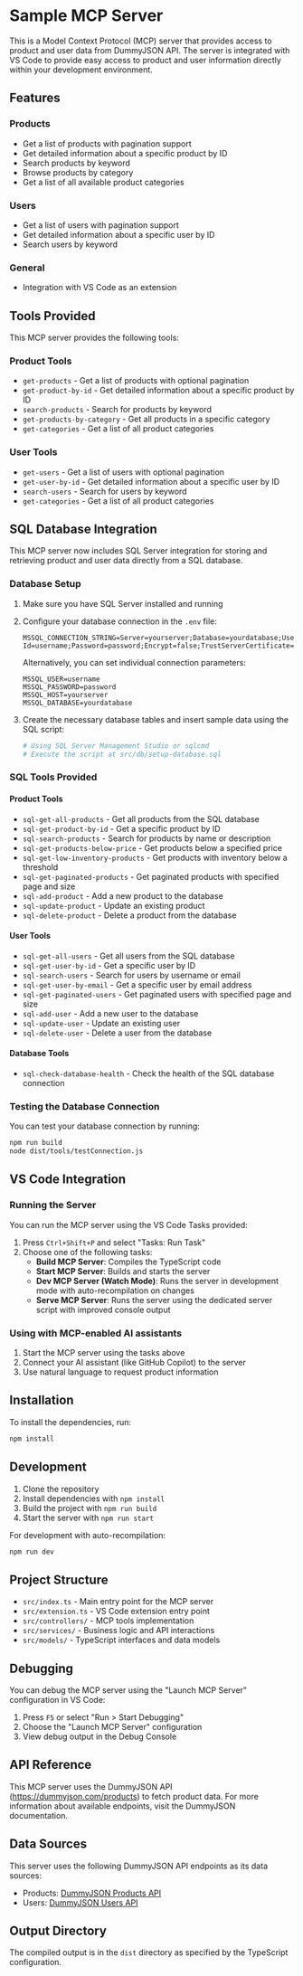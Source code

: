# Sample MCP Server

This is a Model Context Protocol (MCP) server that provides access to product and user data from DummyJSON API. The server is integrated with VS Code to provide easy access to product and user information directly within your development environment.

## Features

### Products
- Get a list of products with pagination support
- Get detailed information about a specific product by ID
- Search products by keyword
- Browse products by category
- Get a list of all available product categories

### Users
- Get a list of users with pagination support
- Get detailed information about a specific user by ID
- Search users by keyword

### General
- Integration with VS Code as an extension

## Tools Provided

This MCP server provides the following tools:

### Product Tools
- `get-products` - Get a list of products with optional pagination
- `get-product-by-id` - Get detailed information about a specific product by ID
- `search-products` - Search for products by keyword
- `get-products-by-category` - Get all products in a specific category
- `get-categories` - Get a list of all product categories

### User Tools
- `get-users` - Get a list of users with optional pagination
- `get-user-by-id` - Get detailed information about a specific user by ID
- `search-users` - Search for users by keyword
- `get-categories` - Get a list of all product categories

## SQL Database Integration

This MCP server now includes SQL Server integration for storing and retrieving product and user data directly from a SQL database.

### Database Setup

1. Make sure you have SQL Server installed and running
2. Configure your database connection in the `.env` file:
   ```
   MSSQL_CONNECTION_STRING=Server=yourserver;Database=yourdatabase;User Id=username;Password=password;Encrypt=false;TrustServerCertificate=true;
   ```
   Alternatively, you can set individual connection parameters:
   ```
   MSSQL_USER=username
   MSSQL_PASSWORD=password
   MSSQL_HOST=yourserver
   MSSQL_DATABASE=yourdatabase
   ```

3. Create the necessary database tables and insert sample data using the SQL script:
   ```bash
   # Using SQL Server Management Studio or sqlcmd
   # Execute the script at src/db/setup-database.sql
   ```

### SQL Tools Provided

#### Product Tools
- `sql-get-all-products` - Get all products from the SQL database
- `sql-get-product-by-id` - Get a specific product by ID
- `sql-search-products` - Search for products by name or description
- `sql-get-products-below-price` - Get products below a specified price
- `sql-get-low-inventory-products` - Get products with inventory below a threshold
- `sql-get-paginated-products` - Get paginated products with specified page and size
- `sql-add-product` - Add a new product to the database
- `sql-update-product` - Update an existing product
- `sql-delete-product` - Delete a product from the database

#### User Tools
- `sql-get-all-users` - Get all users from the SQL database
- `sql-get-user-by-id` - Get a specific user by ID
- `sql-search-users` - Search for users by username or email
- `sql-get-user-by-email` - Get a specific user by email address
- `sql-get-paginated-users` - Get paginated users with specified page and size
- `sql-add-user` - Add a new user to the database
- `sql-update-user` - Update an existing user
- `sql-delete-user` - Delete a user from the database

#### Database Tools
- `sql-check-database-health` - Check the health of the SQL database connection

### Testing the Database Connection

You can test your database connection by running:

```bash
npm run build
node dist/tools/testConnection.js
```

## VS Code Integration

### Running the Server

You can run the MCP server using the VS Code Tasks provided:

1. Press `Ctrl+Shift+P` and select "Tasks: Run Task"
2. Choose one of the following tasks:
   - **Build MCP Server**: Compiles the TypeScript code
   - **Start MCP Server**: Builds and starts the server
   - **Dev MCP Server (Watch Mode)**: Runs the server in development mode with auto-recompilation on changes
   - **Serve MCP Server**: Runs the server using the dedicated server script with improved console output

### Using with MCP-enabled AI assistants

1. Start the MCP server using the tasks above
2. Connect your AI assistant (like GitHub Copilot) to the server
3. Use natural language to request product information

## Installation

To install the dependencies, run:

```bash
npm install
```

## Development

1. Clone the repository
2. Install dependencies with `npm install`
3. Build the project with `npm run build`
4. Start the server with `npm run start`

For development with auto-recompilation:

```bash
npm run dev
```

## Project Structure

- `src/index.ts` - Main entry point for the MCP server
- `src/extension.ts` - VS Code extension entry point
- `src/controllers/` - MCP tools implementation
- `src/services/` - Business logic and API interactions
- `src/models/` - TypeScript interfaces and data models

## Debugging

You can debug the MCP server using the "Launch MCP Server" configuration in VS Code:

1. Press `F5` or select "Run > Start Debugging"
2. Choose the "Launch MCP Server" configuration
3. View debug output in the Debug Console

## API Reference

This MCP server uses the DummyJSON API (https://dummyjson.com/products) to fetch product data. For more information about available endpoints, visit the DummyJSON documentation.

## Data Sources

This server uses the following DummyJSON API endpoints as its data sources:
- Products: [DummyJSON Products API](https://dummyjson.com/products)
- Users: [DummyJSON Users API](https://dummyjson.com/users)

## Output Directory

The compiled output is in the `dist` directory as specified by the TypeScript configuration.
